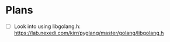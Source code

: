 # Plans

- [ ] Look into using libgolang.h: https://lab.nexedi.com/kirr/pyglang/master/golang/libgolang.h
